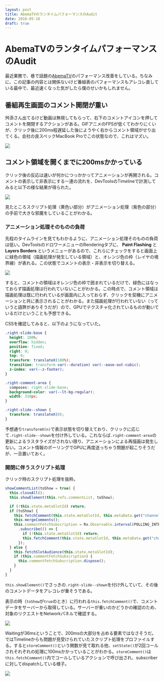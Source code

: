 ```yaml
---
layout: post
title: AbemaTVのランタイムパフォーマンスのAudit
date: 2016-05-16
draft: true
---
```


# AbemaTVのランタイムパフォーマンスのAudit

最近業務で、巷で話題の[AbemaTV](https://abema.tv/)のパフォーマンス改善をしている。ちなみに、この記事の内容とは関係ないけど番組表のパフォーマンスもアレコレ直している最中で、最近速くなった気がしたら僕のせいかもしれません。

## 番組再生画面のコメント開閉が重い

舛添さん出てるけど動画は無視してもらって、右下のコメントアイコンを押してコメントを開閉するアクションがある。GIFアニメのFPSが低くてわかりにくいが、クリック後に200ms程遅延した後にようやく右からコメント領域がせり出てくる。会社の良スペックMacBook Proでこの状態なので、これはマズい。

![](/img/posts/2016/abematv-runtime-perf-audit/comment-animation.png)

## コメント領域を開くまでに200msかかっている

クリック後の反応は速いが何かにつっかかってアニメーションが再開される。コメントの表示して非表示にする一連の流れを、DevToolsのTimelineで計測してみると以下の様な結果が得られた。

![](/img/posts/2016/abematv-runtime-perf-audit/timeline.png)

見たところスクリプト処理（黄色い部分）がアニメーション処理（紫色の部分）の手前で大きな邪魔をしていることがわかる。

### アニメーション処理そのものの負荷

先程のタイムラインを見てもわかるように、アニメーション処理そのものの負荷は低い。DevToolsのドロワーメニューのRenderingタブに、 **Paint Flashing** と **Layers Borders** というメニューがあるので、これらにチェックをすると画面上に緑色の領域（描画処理が発生している領域）と、オレンジ色の枠（レイヤの境界線）が表れる。この状態でコメントの表示・非表示を切り替える。

![](/img/posts/2016/abematv-runtime-perf-audit/devtools-drawer.png)

すると、コメントの領域はオレンジ色の枠で囲まれているだけで、緑色にはなっておらず描画処理は行われていないことがわかる。この時点で、コメント領域は描画処理は既に行われているが画面内に入っておらず、クリックを契機にアニメーションと共に表示されることがわかる。また描画処理が行われていない（っていうと語弊がありそうだが）ので、GPUでテクスチャ化されているものが動いているだけということも予想できる。

CSSを確認してみると、以下のようになっていた。

```css
.right-slide-base {
  height: 100%;
  overflow: hidden;
  position: fixed;
  right: 0;
  top: 0;
  transform: translateX(100%);
  transition: transform var(--duration) var(--ease-out-cubic);
  z-index: var(--z-footer);
}

.right-comment-area {
  composes: right-slide-base;
  background-color: var(--lt-bg-regular);
  width: 310px;
}

.right-slide--shown {
  transform: translateX(0);
}
```

予想通り`transformX(n)`で表示状態を切り替えており、クリックに応じて`.right-slide--shown`を付け外している。これならば`.right-comment-area`の更新によるラスタライズがされない限り、アニメーションによる再描画は発生しない。コメント情報のポーリングでGPUに再度送っちゃう問題が起こりそうだが、一旦置いておく。

### 開閉に伴うスクリプト処理

クリック時のスクリプト処理を抜粋。

```javascript
showCommentList(toShow = true) {
  this.closeAll();
  this.showElement(this.refs.commentList, toShow);

  if (!this.state.metaSlotId) return;
  if (toShow) {
    this.fetchComment(this.state.metaSlotId, this.metaData.get("channelId"));
    this.mergeComments();
    this.commentFetchSubscription = Rx.Observable.interval(POLLING_INTERVAL * CONVERSIONS.sec)
      .subscribe(() => {
        if (!this.state.metaSlotId) return;
        this.fetchComment(this.state.metaSlotId, this.metaData.get("channelId"));
      });
  } else {
    this.fetchSlotAudience(this.state.metaSlotId);
    if (this.commentFetchSubscription) {
      this.commentFetchSubscription.dispose();
    }
  }
}
```

`this.showElement()`でさっきの`.right-slide--shown`を付け外していて、その後のコメントデータをアレコレが重そうである。

表示の時（`toShow`が`true`のとき）に行われる`this.fetchComment()`で、コメントデータをサーバーから取得している。サーバーが重いのかどうかの確認のため、対象のリクエストをNetworkパネルで確認する。

![](/img/posts/2016/abematv-runtime-perf-audit/fetch-comment.png)

Waitingが36msということで、200msの大部分を占める要素ではなさそうだ。ではTimelineからも問題が見受けられていたスクリプト処理をプロファイルする。すると`storeComment()`という関数が見て取れる他、`setState()`が2回コールされそれぞれの処理に100msかかっていることがわかる。`storeComment()`は`this.fetchComment()`内でコールしているアクションで呼び出され、subscriberに対してdispatchしている様子。

![](/img/posts/2016/abematv-runtime-perf-audit/cpu-profile.png)
